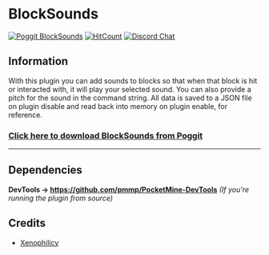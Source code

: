 # BlockSounds
[![Poggit BlockSounds](https://poggit.pmmp.io/shield.state/BlockSounds)](https://poggit.pmmp.io/p/BlockSounds)
[![HitCount](http://hits.dwyl.io/Xenophilicy/BlockSounds.svg)](http://hits.dwyl.io/Xenophilicy/BlockSounds)
[![Discord Chat](https://img.shields.io/discord/490677165289897995.svg)](https://discord.xenoservers.net)

## Information
With this plugin you can add sounds to blocks so that when that block is hit or interacted with, it will play your selected sound. You can also provide a pitch for the sound in the command string. All data is saved to a JSON file on plugin disable and read back into memory on plugin enable, for reference.

### [Click here to download BlockSounds from Poggit](https://poggit.pmmp.io/p/BlockSounds/)

***

## Dependencies
**DevTools → https://github.com/pmmp/PocketMine-DevTools** *(If you're running the plugin from source)*

## Credits
* [Xenophilicy](https://github.com/Xenophilicy/)
